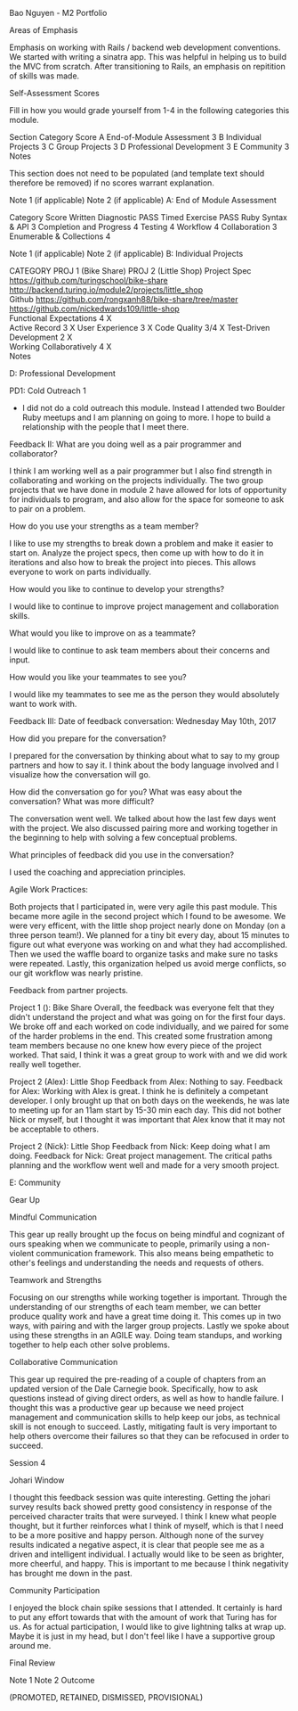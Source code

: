 Bao Nguyen - M2 Portfolio

Areas of Emphasis

Emphasis on working with Rails / backend web development conventions.
We started with writing a sinatra app. This was helpful in helping us to build the MVC from scratch.
After transitioning to Rails, an emphasis on repitition of skills was made.

Self-Assessment Scores

Fill in how you would grade yourself from 1-4 in the following categories this module.

Section	Category	Score
A	End-of-Module Assessment	3
B	Individual Projects	3
C	Group Projects	3
D	Professional Development	3
E	Community	3
Notes

This section does not need to be populated (and template text should therefore be removed) if no scores warrant explanation.

Note 1 (if applicable)
Note 2 (if applicable)
A: End of Module Assessment

Category	Score
Written Diagnostic	PASS
Timed Exercise	PASS
Ruby Syntax & API	3
Completion and Progress	4
Testing	4
Workflow 4
Collaboration	3
Enumerable & Collections	4

Note 1 (if applicable)
Note 2 (if applicable)
B: Individual Projects

CATEGORY	PROJ 1 (Bike Share)	PROJ 2 (Little Shop)
Project Spec	https://github.com/turingschool/bike-share	http://backend.turing.io/module2/projects/little_shop	
Github	https://github.com/rongxanh88/bike-share/tree/master	https://github.com/nickedwards109/little-shop	
Functional Expectations	4	X	
Active Record 3 X
User Experience 3 X
Code Quality 3/4 X
Test-Driven Development	2	X	
Working Collaboratively	4	X	
Notes


D: Professional Development

PD1: Cold Outreach 1
 - I did not do a cold outreach this module. Instead I attended two Boulder Ruby meetups and I am planning on going to more. I hope to build a relationship with the people that I meet there.

Feedback II:
What are you doing well as a pair programmer and collaborator?

I think I am working well as a pair programmer but I also find strength in collaborating and working on the projects individually. The two group projects that we have done in module 2 have allowed for lots of opportunity for individuals to program, and also allow for the space for someone to ask to pair on a problem.

How do you use your strengths as a team member?

I like to use my strengths to break down a problem and make it easier to start on. Analyze the project specs, then come up with how to do it in iterations and also how to break the project into pieces. This allows everyone to work on parts individually.

How would you like to continue to develop your strengths?

I would like to continue to improve project management and collaboration skills.

What would you like to improve on as a teammate?

I would like to continue to ask team members about their concerns and input.

How would you like your teammates to see you?

I would like my teammates to see me as the person they would absolutely want to work with.

Feedback III:
Date of feedback conversation: Wednesday May 10th, 2017

How did you prepare for the conversation?

I prepared for the conversation by thinking about what to say to my group partners and how to say it. I think about the body language involved and I visualize how the conversation will go.

How did the conversation go for you? What was easy about the conversation? What was more difficult?

The conversation went well. We talked about how the last few days went with the project. We also discussed pairing more and working together in the beginning to help with solving a few conceptual problems.

What principles of feedback did you use in the conversation?

I used the coaching and appreciation principles.

Agile Work Practices: 

Both projects that I participated in, were very agile this past module. This became more agile in the second project which I found to be awesome. We were very efficent, with the little shop project nearly done on Monday (on a three person team!). We planned for a tiny bit every day, about 15 minutes to figure out what everyone was working on and what they had accomplished. Then we used the waffle board to organize tasks and make sure no tasks were repeated. Lastly, this organization helped us avoid merge conflicts, so our git workflow was nearly pristine.

Feedback from partner projects.

Project 1 (): Bike Share
Overall, the feedback was everyone felt that they didn't understand the project and what was going on for the first four days.
We broke off and each worked on code individually, and we paired for some of the harder problems in the end. This created
some frustration among team members because no one knew how every piece of the project worked. That said, I think it was
a great group to work with and we did work really well together.

Project 2 (Alex): Little Shop
Feedback from Alex: Nothing to say.
Feedback for Alex: Working with Alex is great. I think he is definitely a competant developer.
I only brought up that on both days on the weekends, he was late to meeting up for an 11am start by 15-30 min each day.
This did not bother Nick or myself, but I thought it was important that Alex know that it may not be acceptable to others.

Project 2 (Nick): Little Shop
Feedback from Nick: Keep doing what I am doing.
Feedback for Nick: Great project management. The critical paths planning and the workflow went well and made
for a very smooth project.

E: Community

Gear Up

Mindful Communication

This gear up really brought up the focus on being mindful and cognizant of ours speaking when we communicate to people,
primarily using a non-violent communication framework. This also means being empathetic to other's feelings and
understanding the needs and requests of others.

Teamwork and Strengths

Focusing on our strengths while working together is important. Through the understanding of our strengths of each team
member, we can better produce quality work and have a great time doing it. This comes up in two ways, with pairing and
with the larger group projects. Lastly we spoke about using these strengths in an AGILE way. Doing team standups,
and working together to help each other solve problems.

Collaborative Communication

This gear up required the pre-reading of a couple of chapters from an updated version of the Dale Carnegie book.
Specifically, how to ask questions instead of giving direct orders, as well as how to handle failure. I thought this
was a productive gear up because we need project management and communication skills to help keep our jobs, as
technical skill is not enough to succeed. Lastly, mitigating fault is very important to help others overcome their
failures so that they can be refocused in order to succeed.

Session 4

Johari Window

I thought this feedback session was quite interesting. Getting the johari survey results back showed pretty good
consistency in response of the perceived character traits that were surveyed. I think I knew what people thought,
but it further reinforces what I think of myself, which is that I need to be a more positive and happy person.
Although none of the survey results indicated a negative aspect, it is clear that people see  me as a driven and
intelligent individual. I actually would like to be seen as brighter, more cheerful, and happy. This is important
to me because I think negativity has brought me down in the past.

Community Participation

I enjoyed the block chain spike sessions that I attended. It certainly is hard to put any effort towards that with
the amount of work that Turing has for us. As for actual participation, I would like to give lightning talks at
wrap up. Maybe it is just in my head, but I don't feel like I have a supportive group around me.

Final Review

Note 1
Note 2
Outcome

(PROMOTED, RETAINED, DISMISSED, PROVISIONAL)
